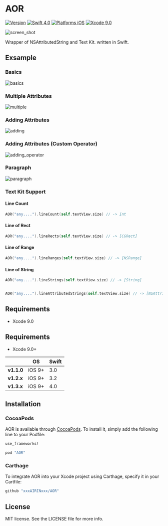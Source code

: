 # AOR

[![Version](https://img.shields.io/cocoapods/v/AOR.svg?style=flat)](http://cocoadocs.org/docsets/AOR)
[![Swift 4.0](https://img.shields.io/badge/Swift-4.0-orange.svg?style=flat)](https://developer.apple.com/swift/)
[![Platforms iOS](https://img.shields.io/badge/Platforms-iOS-lightgray.svg?style=flat)](https://developer.apple.com/swift/)
[![Xcode 9.0](https://img.shields.io/badge/Xcode-9.0-blue.svg?style=flat)](https://developer.apple.com/swift/)

![screen_shot](Images/screen_shot.png "")

Wrapper of NSAttributedString and Text Kit. written in Swift.

## Exsample

### Basics

![basics](Images/basics.png "")

### Multiple Attributes

![multiple](Images/multiple.png "")

### Adding Attributes

![adding](Images/adding.png "")

### Adding Attributes (Custom Operator)

![adding_operator](Images/adding_operator.png "")

### Paragraph

![paragraph](Images/paragraph.png "")

### Text Kit Support

#### Line Count

```swift
AOR("any....").lineCount(self.textView.size) // -> Int
```

#### Line of Rect

```swift
AOR("any....").lineRects(self.textView.size) // -> [CGRect]
```

#### Line of Range

```swift
AOR("any....").lineRanges(self.textView.size) // -> [NSRange]
```

#### Line of String

```swift
AOR("any....").lineStrings(self.textView.size) // -> [String]


AOR("any....").lineAttributedStrings(self.textView.size) // -> [NSAttributedString]
```

## Requirements

* Xcode 9.0

## Requirements

* Xcode 9.0+

|            | OS                         | Swift         |
|------------|------------------|--------------|
| **v1.1.0** | iOS 9+ | 3.0      |
| **v1.2.x** | iOS 9+ | 3.2      |
| **v1.3.x** | iOS 9+ | 4.0      |


## Installation

### CocoaPods

AOR is available through [CocoaPods](http://cocoapods.org). To install
it, simply add the following line to your Podfile:

```ruby
use_frameworks!

pod "AOR"
```

### Carthage

To integrate AOR into your Xcode project using Carthage, specify it in your Cartfile:

```ruby
github "xxxAIRINxxx/AOR"
```

## License

MIT license. See the LICENSE file for more info.
